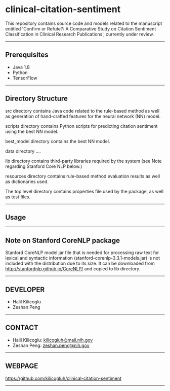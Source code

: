 # clinical-citation-sentiment
This repository contains source code and models related to the manuscript entitled 
'Confirm or Refute?: A Comparative Study on Citation Sentiment Classification in 
Clinical Research Publications', currently under review.


------------------------
Prerequisites
------------------------
- Java 1.8
- Python 
- TensorFlow 

------------------------
Directory Structure
------------------------
src directory contains Java code related to the rule-based method as well as
generation of hand-crafted features for the neural network (NN) model.

scripts directory contains Python scripts for predicting citation sentiment 
using the best NN model. 

best_model directory contains the best NN model.

data directory .... 

lib directory contains third-party libraries required by the system (see Note
regarding Stanford Core NLP below.)

resources directory contains rule-based method evaluation results as well as 
dictionaries used. 

The top level directory contains properties file used by the package, as well as 
test files. 

------------------------
Usage
------------------------



--------------------------------
Note on Stanford CoreNLP package
--------------------------------
Stanford CoreNLP model jar file that is needed for processing raw text
for lexical and syntactic information (stanford-corenlp-3.3.1-models.jar) is 
not included with the distribution due to its size. It can be downloaded from 
http://stanfordnlp.github.io/CoreNLP/ and copied to lib directory.


------------------------
DEVELOPER
------------------------

- Halil Kilicoglu
- Zeshan Peng


---------
CONTACT
---------

- Halil Kilicoglu:      kilicogluh@mail.nih.gov
- Zeshan Peng:			zeshan.peng@nih.gov


---------
WEBPAGE
---------

https://github.com/kilicogluh/clinical-citation-sentiment

---------------------------------------------------------------------------
